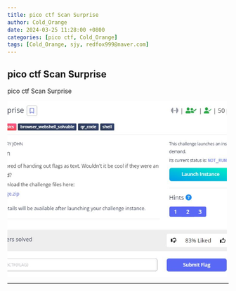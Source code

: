 ```yaml
---
title: pico ctf Scan Surprise
author: Cold_Orange
date: 2024-03-25 11:28:00 +0800
categories: [pico ctf, Cold_Orange]
tags: [Cold_Orange, sjy, redfox999@naver.com]
---
```


## pico ctf Scan Surprise
pico ctf Scan Surprise

<div style="width:500px; height:400px; background-color:#f3f3f3; position:relative;">
    <img src="https://github.com/ProjectCTF/CTF-Hacking-Project/blob/main/Scan%20Surprise.JPG?raw=true" alt="pico ctf Scan Surprise" style="position:absolute; top:0; left:0; width:100%; height:100%; object-fit:cover;">
</div>

---
